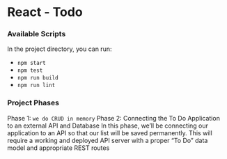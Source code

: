 # React - Todo

### Available Scripts

In the project directory, you can run:

* `npm start`
* `npm test`
* `npm run build`
* `npm run lint`

### Project Phases

Phase 1: `we do CRUD in memory`
Phase 2: Connecting the To Do Application to an external API and Database In this phase, we’ll be connecting our application to an API so that our list will be saved permanently. This will require a working and deployed API server with a proper “To Do” data model and appropriate REST routes
